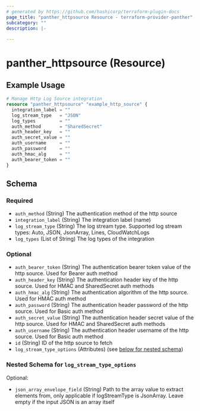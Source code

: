 ```yaml
---
# generated by https://github.com/hashicorp/terraform-plugin-docs
page_title: "panther_httpsource Resource - terraform-provider-panther"
subcategory: ""
description: |-
  
---
```


# panther_httpsource (Resource)



## Example Usage

```terraform
# Manage Http Log Source integration
resource "panther_httpsource" "example_http_source" {
  integration_label = ""
  log_stream_type   = "JSON"
  log_types         = ""
  auth_method       = "SharedSecret"
  auth_header_key   = ""
  auth_secret_value = ""
  auth_username     = ""
  auth_password     = ""
  auth_hmac_alg     = ""
  auth_bearer_token = ""
}
```

<!-- schema generated by tfplugindocs -->
## Schema

### Required

- `auth_method` (String) The authentication method of the http source
- `integration_label` (String) The integration label (name)
- `log_stream_type` (String) The log stream type. Supported log stream types: Auto, JSON, JsonArray, Lines, CloudWatchLogs
- `log_types` (List of String) The log types of the integration

### Optional

- `auth_bearer_token` (String) The authentication bearer token value of the http source. Used for Bearer auth method
- `auth_header_key` (String) The authentication header key of the http source. Used for HMAC and SharedSecret auth methods
- `auth_hmac_alg` (String) The authentication algorithm of the http source. Used for HMAC auth method
- `auth_password` (String) The authentication header password of the http source. Used for Basic auth method
- `auth_secret_value` (String) The authentication header secret value of the http source. Used for HMAC and SharedSecret auth methods
- `auth_username` (String) The authentication header username of the http source. Used for Basic auth method
- `id` (String) ID of the http source to fetch
- `log_stream_type_options` (Attributes) (see [below for nested schema](#nestedatt--log_stream_type_options))

<a id="nestedatt--log_stream_type_options"></a>
### Nested Schema for `log_stream_type_options`

Optional:

- `json_array_envelope_field` (String) Path to the array value to extract elements from, only applicable if logStreamType is JsonArray. Leave empty if the input JSON is an array itself
